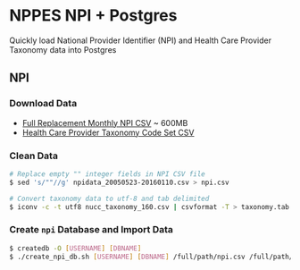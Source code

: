 # NPPES NPI + Postgres

Quickly load National Provider Identifier (NPI) and Health Care Provider Taxonomy data into Postgres

## NPI

### Download Data

* [Full Replacement Monthly NPI CSV](http://download.cms.gov/nppes/NPI_Files.html) ~ 600MB
* [Health Care Provider Taxonomy Code Set CSV](http://www.nucc.org/index.php?option=com_content&view=article&id=107&Itemid=132)

### Clean Data

```sh
# Replace empty "" integer fields in NPI CSV file
$ sed 's/""//g' npidata_20050523-20160110.csv > npi.csv

# Convert taxonomy data to utf-8 and tab delimited
$ iconv -c -t utf8 nucc_taxonomy_160.csv | csvformat -T > taxonomy.tab
```

### Create `npi` Database and Import Data

```sh
$ createdb -O [USERNAME] [DBNAME]
$ ./create_npi_db.sh [USERNAME] [DBNAME] /full/path/npi.csv /full/path/taxonomy.tab
```

